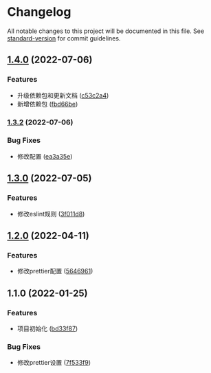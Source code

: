# Changelog

All notable changes to this project will be documented in this file. See [standard-version](https://github.com/conventional-changelog/standard-version) for commit guidelines.

## [1.4.0](https://github.com/xz-77/verify-fabric/compare/v1.3.2...v1.4.0) (2022-07-06)


### Features

* 升级依赖包和更新文档 ([c53c2a4](https://github.com/xz-77/verify-fabric/commit/c53c2a43bbe57d7e98c4a8c336400c0c1ac800dc))
* 新增依赖包 ([fbd66be](https://github.com/xz-77/verify-fabric/commit/fbd66be8f5b858ab9cf0bec0e9efb0559b22c37b))

### [1.3.2](https://github.com/xz-77/verify-fabric/compare/v1.3.1...v1.3.2) (2022-07-06)


### Bug Fixes

* 修改配置 ([ea3a35e](https://github.com/xz-77/verify-fabric/commit/ea3a35e9a049ee290533a382dc325ec3b21e2575))

## [1.3.0](https://github.com/xz-77/verify-fabric/compare/v1.2.0...v1.3.0) (2022-07-05)


### Features

* 修改eslint规则 ([3f011d8](https://github.com/xz-77/verify-fabric/commit/3f011d8b44bf24e95cbe7d7da122292f3b32a936))

## [1.2.0](https://github.com/xz-77/verify-fabric/compare/v1.1.4...v1.2.0) (2022-04-11)


### Features

* 修改prettier配置 ([5646961](https://github.com/xz-77/verify-fabric/commit/5646961f1a10eeeb6e0c1d3e012342b16c5992cf))

## 1.1.0 (2022-01-25)


### Features

* 项目初始化 ([bd33f87](https://github.com/xz-77/verify-fabric/commit/bd33f87d09e545b4fc45abbe8830311c2b01a6a8))


### Bug Fixes

* 修改prettier设置 ([7f533f9](https://github.com/xz-77/verify-fabric/commit/7f533f9295c42a4205f5cb6bc001657e55cd2f08))
